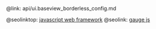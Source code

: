 @link: api/ui.baseview_borderless_config.md

@seolinktop: [javascript web framework](https://webix.com)
@seolink: [gauge js](https://webix.com/widget/gage/)